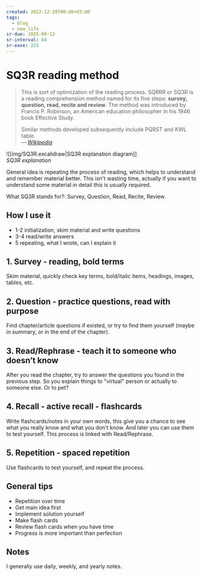 ```yaml
---
created: 2022-12-28T00:00+03:00
tags:
  - blog
  - now_life
sr-due: 2025-09-12
sr-interval: 64
sr-ease: 223
---
```


# SQ3R reading method

> This is sort of optimization of the reading process. SQRRR or SQ3R is a reading comprehension method named for its five steps: **survey, question, read, recite and review**. The method was introduced by Francis P. Robinson, an American education philosopher in his 1946 book Effective Study.
>
> Similar methods developed subsequently include PQRST and KWL table.\
> — <cite>[Wikipedia](https://en.wikipedia.org/wiki/SQ3R)</cite>

![[img/SQ3R.excalidraw|SQ3R explanation diagram]]
<br class="f">
_SQ3R explanation_

General idea is repeating the process of reading, which helps to understand and remember material better. This isn't wasting time, actually if you want to understand some material in detail this is usually required.

What SQ3R stands for?:<wbr class="f"> Survey, Question, Read, Recite, Review.

## How I use it

- 1-2 initialization, skim material and write questions
- 3-4 read/write answers
- 5 repeating, what I wrote, can I explain it

## 1. Survey - reading, bold terms

Skim material, quickly check key terms, bold/italic items, headings, images, tables, etc.

## 2. Question - practice questions, read with purpose

Find chapter/article questions if existed, or try to find them yourself (maybe in summary, or in the end of the chapter).

## 3. Read/Rephrase - teach it to someone who doesn’t know

After you read the chapter, try to answer the questions you found in the previous step. So you explain things to "virtual" person or actually to someone else. Or to pet?

## 4. Recall - active recall - flashcards

Write flashcards/notes in your own words, this give you a chance to see what you really know and what you don't know. And later you can use them to test yourself. This process is linked with Read/Rephrase.

## 5. Repetition - spaced repetition

Use flashcards to test yourself, and repeat the process.

## General tips

- Repetition over time
- Get main idea first
- Implement solution yourself
- Make flash cards
- Review flash cards when you have time
- Progress is more important than perfection

## Notes

I generally use daily, weekly, and yearly notes.
